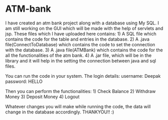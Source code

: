 # ATM-bank
I have created an atm bank project along with a database using My SQL.
I am still working on the GUI which will be made with the help of servlets and jsp.
These files which I have uploaded here contains:
        1) A SQL file which contains the code for the table and entries in the database.
        2) A .java file(ConnectToDatabase) which contains the code to set the connection with the database.
        3) A .java file(ATMBank) which contains the code for the all the functionalities of the atm bank.
        4) A .jar file, which will be in the library and it will help in the setting the connection between java and sql files.


You can run the code in your system.
The login details: username: Deepak
                   password: HELLO
     
Then you can perform the functionalities:
                                        1) Check Balance
                                        2) Withdraw Money
                                        3) Deposit Money
                                        4) Logout
                                    
Whatever changes you will make while running the code, the data will change in the database accordingly.
THANKYOU!!  :)
                                          
